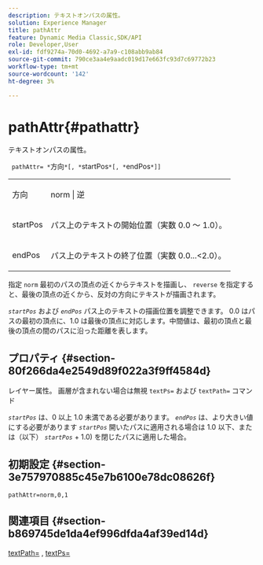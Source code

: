 ```yaml
---
description: テキストオンパスの属性。
solution: Experience Manager
title: pathAttr
feature: Dynamic Media Classic,SDK/API
role: Developer,User
exl-id: fdf9274a-70d0-4692-a7a9-c108abb9ab84
source-git-commit: 790ce3aa4e9aadc019d17e663fc93d7c69772b23
workflow-type: tm+mt
source-wordcount: '142'
ht-degree: 3%

---
```


# pathAttr{#pathattr}

テキストオンパスの属性。

` pathAttr= *`方向`*[, *`startPos`*[, *`endPos`*]]`

<table id="simpletable_EC76095316AF4F07B1DDCC0D72B814CF"> 
 <tr class="strow"> 
  <td class="stentry"> <p> <span class="varname"> 方向 </span> </p> </td> 
  <td class="stentry"> <p> <span class="codeph"> norm </span> | <span class="codeph"> 逆 </span> </p> </td> 
 </tr> 
 <tr class="strow"> 
  <td class="stentry"> <p> <span class="varname"> startPos </span> </p> </td> 
  <td class="stentry"> <p>パス上のテキストの開始位置（実数 0.0 ～ 1.0）。 </p> </td> 
 </tr> 
 <tr class="strow"> 
  <td class="stentry"> <p> <span class="varname"> endPos </span> </p> </td> 
  <td class="stentry"> <p>パス上のテキストの終了位置（実数 0.0...&lt;2.0）。 </p> </td> 
 </tr> 
</table>

指定 `norm` 最初のパスの頂点の近くからテキストを描画し、 `reverse` を指定すると、最後の頂点の近くから、反対の方向にテキストが描画されます。

*`startPos`* および *`endPos`* パス上のテキストの描画位置を調整できます。 0.0 はパスの最初の頂点に、1.0 は最後の頂点に対応します。中間値は、最初の頂点と最後の頂点の間のパスに沿った距離を表します。

## プロパティ {#section-80f266da4e2549d89f022a3f9ff4584d}

レイヤー属性。 画層が含まれない場合は無視 `textPs=` および `textPath=` コマンド

*`startPos`* は、0 以上 1.0 未満である必要があります。 *`endPos`* は、より大きい値にする必要があります *`startPos`* 開いたパスに適用される場合は 1.0 以下、または（以下） *`startPos`* + 1.0) を閉じたパスに適用した場合。

## 初期設定 {#section-3e757970885c45e7b6100e78dc08626f}

`pathAttr=norm,0,1`

## 関連項目 {#section-b869745de1da4ef996dfda4af39ed14d}

[textPath=](../../../../../is-api/http-ref/image-serving-api-ref/c-http-protocol-reference/c-command-reference/r-textpath.md#reference-b09cc0902dff4725bdb54d5da4076ccd) , [textPs=](../../../../../is-api/http-ref/image-serving-api-ref/c-http-protocol-reference/c-command-reference/r-textps.md#reference-4209a2a6169f44278da2647cfb0cd767)
